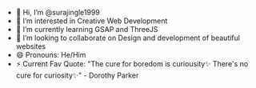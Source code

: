 - 👋 Hi, I’m @surajingle1999
- 👀 I’m interested in Creative Web Development 
- 🌱 I’m currently learning GSAP and ThreeJS
- 💞️ I’m looking to collaborate on Design and development of beautiful websites 
- 😄 Pronouns: He/Him
- ⚡ Current Fav Quote: "The cure for boredom is curiousity✨ There's no cure for curiosity✨" - Dorothy Parker
